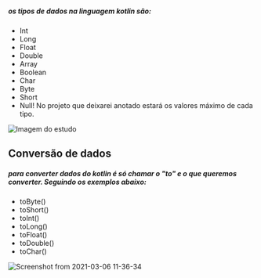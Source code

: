 
##### os tipos de dados na linguagem kotlin são:
* Int
* Long
* Float
* Double
* Array
* Boolean
* Char
* Byte
* Short
* Null!
No projeto que deixarei anotado estará os valores máximo de cada tipo.

![Imagem do estudo](https://user-images.githubusercontent.com/67484591/110160363-b183c200-7dca-11eb-92ed-5689365c35b7.png)

## Conversão de dados
##### para converter dados do kotlin é só chamar o "to" e o que queremos converter. Seguindo os exemplos abaixo:
 * toByte()
 * toShort()
 * toInt()
 * toLong()
 * toFloat()
 * toDouble()
 * toChar()


![Screenshot from 2021-03-06 11-36-34](https://user-images.githubusercontent.com/67484591/110210414-60c6a480-7e70-11eb-94c7-7a182f552941.png)

